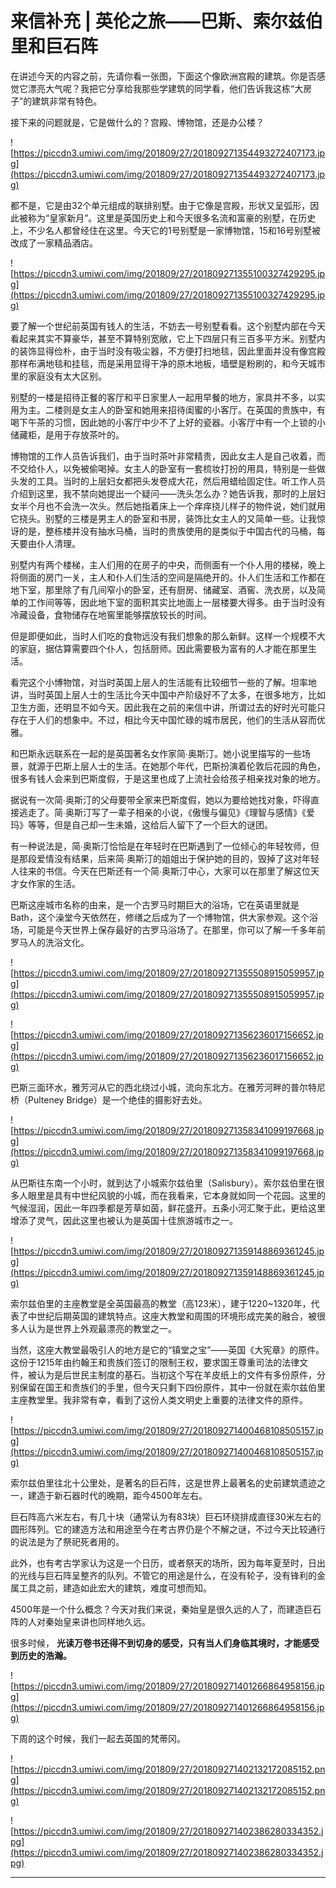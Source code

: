 # 来信补充 | 英伦之旅——巴斯、索尔兹伯里和巨石阵

在讲述今天的内容之前，先请你看一张图，下面这个像欧洲宫殿的建筑。你是否感觉它漂亮大气呢？我把它分享给我那些学建筑的同学看，他们告诉我这栋“大房子”的建筑非常有特色。

接下来的问题就是，它是做什么的？宫殿、博物馆，还是办公楼？

![https://piccdn3.umiwi.com/img/201809/27/201809271354493272407173.jpg](https://piccdn3.umiwi.com/img/201809/27/201809271354493272407173.jpg)

都不是，它是由32个单元组成的联排别墅。由于它像是宫殿，形状又呈弧形，因此被称为“皇家新月”。这里是英国历史上和今天很多名流和富豪的别墅，在历史上，不少名人都曾经住在这里。今天它的1号别墅是一家博物馆，15和16号别墅被改成了一家精品酒店。

![https://piccdn3.umiwi.com/img/201809/27/201809271355100327429295.jpg](https://piccdn3.umiwi.com/img/201809/27/201809271355100327429295.jpg)

要了解一个世纪前英国有钱人的生活，不妨去一号别墅看看。这个别墅内部在今天看起来其实不算豪华，甚至不算特别宽敞，它上下四层只有三百多平方米。别墅内的装饰显得俭朴，由于当时没有吸尘器，不方便打扫地毯，因此里面并没有像宫殿那样布满地毯和挂毯，而是采用显得干净的原木地板，墙壁是粉刷的，和今天城市里的家庭没有太大区别。

别墅的一楼是招待正餐的客厅和平日家里人一起用早餐的地方，家具并不多，以实用为主。二楼则是女主人的卧室和她用来招待闺蜜的小客厅。在英国的贵族中，有喝下午茶的习惯，因此她的小客厅中少不了上好的瓷器。小客厅中有一个上锁的小储藏柜，是用于存放茶叶的。

博物馆的工作人员告诉我们，由于当时茶叶非常精贵，因此女主人是自己收着，而不交给仆人，以免被偷喝掉。女主人的卧室有一套梳妆打扮的用具，特别是一些做头发的工具。当时的上层妇女都把头发卷成大花，然后用蜡给固定住。听工作人员介绍到这里，我不禁向她提出一个疑问——洗头怎么办？她告诉我，那时的上层妇女半个月也不会洗一次头。然后她指着床上一个痒痒挠儿样子的物件说，她们就用它挠头。别墅的三楼是男主人的卧室和书房，装饰比女主人的又简单一些。让我惊讶的是，整栋楼并没有抽水马桶，当时的贵族使用的是类似于中国古代的马桶，每天要由仆人清理。

别墅内有两个楼梯，主人们用的在房子的中央，而侧面有一个仆人用的楼梯，晚上将侧面的房门一关，主人和仆人们生活的空间是隔绝开的。仆人们生活和工作都在地下室，那里除了有几间窄小的卧室，还有厨房、储藏室、酒窖、洗衣房，以及简单的工作间等等，因此地下室的面积其实比地面上一层楼要大得多。由于当时没有冷藏设备，食物储存在地窖里能够摆放较长的时间。

但是即便如此，当时人们吃的食物远没有我们想象的那么新鲜。这样一个规模不大的家庭，据估算需要四个仆人，包括厨师。因此需要极为富有的人才能在那里生活。

看完这个小博物馆，对当时英国上层人的生活能有比较细节一些的了解。坦率地讲，当时英国上层人士的生活比今天中国中产阶级好不了太多，在很多地方，比如卫生方面，还明显不如今天。因此我在之前的来信中讲，所谓过去的好时光可能只存在于人们的想象中。不过，相比今天中国忙碌的城市居民，他们的生活从容而优雅。

和巴斯永远联系在一起的是英国著名女作家简∙奥斯汀。她小说里描写的一些场景，就源于巴斯上层人士的生活。在她那个年代，巴斯扮演着伦敦后花园的角色，很多有钱人会来到巴斯度假，于是这里也成了上流社会给孩子相亲找对象的地方。

据说有一次简∙奥斯汀的父母要带全家来巴斯度假，她以为要给她找对象，吓得直接逃走了。简∙奥斯汀写了一辈子相亲的小说，《傲慢与偏见》《理智与感情》《爱玛》等等，但是自己却一生未婚，这给后人留下了一个巨大的谜团。

有一种说法是，简∙奥斯汀恰恰是在年轻时在巴斯遇到了一位倾心的年轻牧师，但是那段爱情没有结果，后来简∙奥斯汀的姐姐出于保护她的目的，毁掉了这对年轻人往来的书信。今天在巴斯还有一个简∙奥斯汀中心，大家可以在那里了解这位天才女作家的生活。

巴斯这座城市名称的由来，是一个古罗马时期巨大的浴场，它在英语里就是Bath，这个澡堂今天依然在，修缮之后成为了一个博物馆，供大家参观。这个浴场，可能是今天世界上保存最好的古罗马浴场了。在那里，你可以了解一千多年前罗马人的洗浴文化。

![https://piccdn3.umiwi.com/img/201809/27/201809271355508915059957.jpg](https://piccdn3.umiwi.com/img/201809/27/201809271355508915059957.jpg)

![https://piccdn3.umiwi.com/img/201809/27/201809271356236017156652.jpg](https://piccdn3.umiwi.com/img/201809/27/201809271356236017156652.jpg)

巴斯三面环水，雅芳河从它的西北绕过小城，流向东北方。在雅芳河畔的普尔特尼桥（Pulteney Bridge）是一个绝佳的摄影好去处。

![https://piccdn3.umiwi.com/img/201809/27/201809271358341099197668.jpg](https://piccdn3.umiwi.com/img/201809/27/201809271358341099197668.jpg)

从巴斯往东南一个小时，就到达了小城索尔兹伯里（Salisbury）。索尔兹伯里在很多人眼里是具有中世纪风貌的小城，而在我看来，它本身就如同一个花园。这里的气候湿润，因此一年四季都是芳草如茵，鲜花盛开。五条小河汇聚于此，更给这里增添了灵气，因此这里也被认为是英国十佳旅游城市之一。

![https://piccdn3.umiwi.com/img/201809/27/201809271359148869361245.jpg](https://piccdn3.umiwi.com/img/201809/27/201809271359148869361245.jpg)

索尔兹伯里的主座教堂是全英国最高的教堂（高123米），建于1220~1320年，代表了中世纪后期英国的建筑特点。这座大教堂和周围的环境形成完美的融合，被很多人认为是世界上外观最漂亮的教堂之一。

当然，这座大教堂最吸引人的地方是它的“镇堂之宝”——英国《大宪章》的原件。这份于1215年由约翰王和贵族们签订的限制王权，要求国王尊重司法的法律文件，被认为是后世民主制度的基石。当初这个写在羊皮纸上的文件有多份原件，分别保留在国王和贵族们的手里，但今天只剩下四份原件，其中一份就在索尔兹伯里主座教堂里。我非常有幸，看到了这份人类文明史上重要的法律文件的原件。

![https://piccdn3.umiwi.com/img/201809/27/201809271400468108505157.jpg](https://piccdn3.umiwi.com/img/201809/27/201809271400468108505157.jpg)

索尔兹伯里往北十公里处，是著名的巨石阵，这是世界上最著名的史前建筑遗迹之一，建造于新石器时代的晚期，距今4500年左右。

巨石阵高六米左右，有几十块（通常认为有83块）巨石环绕排成直径30米左右的圆形阵列。它的建造方法和用途至今在考古界仍是个不解之谜，不过今天比较通行的说法是为了祭祀死者用的。

此外，也有考古学家认为这是一个日历，或者祭天的场所，因为每年夏至时，日出的光线与巨石阵呈整齐的队列。不管它的用途是什么，在没有轮子，没有锋利的金属工具之前，建造如此宏大的建筑，难度可想而知。

4500年是一个什么概念？今天对我们来说，秦始皇是很久远的人了，而建造巨石阵的人对秦始皇来讲也同样地久远。

很多时候， **光读万卷书还得不到切身的感受，只有当人们身临其境时，才能感受到历史的浩瀚。**

![https://piccdn3.umiwi.com/img/201809/27/201809271401266864958156.jpg](https://piccdn3.umiwi.com/img/201809/27/201809271401266864958156.jpg)

下周的这个时候，我们一起去英国的梵蒂冈。

![https://piccdn3.umiwi.com/img/201809/27/201809271402132172085152.png](https://piccdn3.umiwi.com/img/201809/27/201809271402132172085152.png)

![https://piccdn3.umiwi.com/img/201809/27/201809271402386280334352.jpg](https://piccdn3.umiwi.com/img/201809/27/201809271402386280334352.jpg)

---
